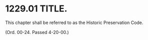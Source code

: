 1229.01 TITLE.
==============

This chapter shall be referred to as the Historic Preservation Code.

(Ord. 00-24. Passed 4-20-00.)
